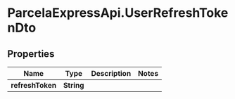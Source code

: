 # ParcelaExpressApi.UserRefreshTokenDto

## Properties
Name | Type | Description | Notes
------------ | ------------- | ------------- | -------------
**refreshToken** | **String** |  | 
